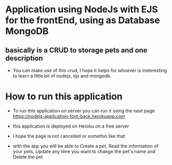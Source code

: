 # Application using NodeJs with EJS for the frontEnd, using as Database MongoDB
## basically is a CRUD to storage pets and one description
* You can make use of this crud, I hope it helps for whoever is insteresting to learn a little bit of nodejs, ejs and mongodb.

# How to run this application
* To run this application on server you can run it using the next page
https://nodejs-application-font-back.herokuapp.com 

* this application is deployed on Heroku on a free server
* I hope the page is not cancelled or somethin like that
* with the app you will be able to Create a pet, Read the information of your pets, Update any time you want to change the pet's name and Delete the pet






